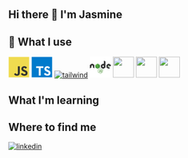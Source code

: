 ## Hi there 👋 I'm Jasmine



## 🚀 What I use
<a target="_blank" href="https://raw.githubusercontent.com/devicons/devicon/master/icons/javascript/javascript-original.svg" style="display: inline-block;"><img src="https://raw.githubusercontent.com/devicons/devicon/master/icons/javascript/javascript-original.svg" alt="javascript" width="42" height="42" /></a>
<a target="_blank" href="https://raw.githubusercontent.com/devicons/devicon/master/icons/typescript/typescript-original.svg" style="display: inline-block;"><img src="https://raw.githubusercontent.com/devicons/devicon/master/icons/typescript/typescript-original.svg" alt="typescript" width="42" height="42" /></a>
<a target="_blank" href="https://www.vectorlogo.zone/logos/tailwindcss/tailwindcss-icon.svg" style="display: inline-block;"><img src="https://www.vectorlogo.zone/logos/tailwindcss/tailwindcss-icon.svg" alt="tailwind" width="42" height="42" /></a>
<a target="_blank" href="https://raw.githubusercontent.com/devicons/devicon/master/icons/nodejs/nodejs-original-wordmark.svg" style="display: inline-block;"><img src="https://raw.githubusercontent.com/devicons/devicon/master/icons/nodejs/nodejs-original-wordmark.svg" alt="nodejs" width="42" height="42" /></a>
<a target="_blank" href="https://cdn.jsdelivr.net/gh/devicons/devicon@latest/icons/react/react-original.svg"> <img src="https://cdn.jsdelivr.net/gh/devicons/devicon@latest/icons/react/react-original.svg" width="42" height="42"/></a>
<a target="_blank" href="https://cdn.jsdelivr.net/gh/devicons/devicon@latest/icons/nextjs/nextjs-original.svg"><img src="https://cdn.jsdelivr.net/gh/devicons/devicon@latest/icons/nextjs/nextjs-original.svg" width="42" height="42"/></a>
<a target="_blank" href="https://cdn.jsdelivr.net/gh/devicons/devicon@latest/icons/python/python-original.svg"><img src="https://cdn.jsdelivr.net/gh/devicons/devicon@latest/icons/python/python-original.svg" width="42" height="42" /></a>

## What I'm learning


## Where to find me
<a target="_blank" href="https://www.linkedin.com/in/jasmine-nguyen-8a6b99237/" style="display: inline-block;"><img src="https://img.shields.io/badge/linkedin-logo?style=for-the-badge&logo=linkedin&logoColor=white&color=%230a77b6" alt="linkedin" /></a>
